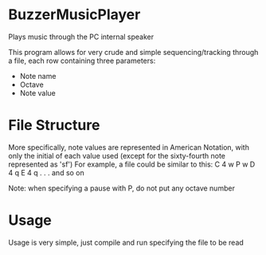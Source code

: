 # BuzzerMusicPlayer
Plays music through the PC internal speaker

This program allows for very crude and simple sequencing/tracking through a file, each row containing three parameters:
- Note name
- Octave
- Note value

# File Structure
More specifically, note values are represented in American Notation, with only the initial of each value used (except for the sixty-fourth note represented as 'sf')
For example, a file could be similar to this:
C 4 w
P w
D 4 q
E 4 q
.
.
.
and so on

Note: when specifying a pause with P, do not put any octave number

# Usage
Usage is very simple, just compile and run specifying the file to be read

